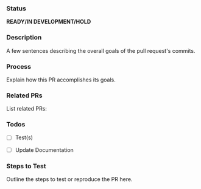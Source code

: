 ### Status
**READY/IN DEVELOPMENT/HOLD**


### Description
A few sentences describing the overall goals of the pull request's commits.


### Process
Explain how this PR accomplishes its goals.


### Related PRs
List related PRs:


### Todos
- [ ] Test(s)
- [ ] Update Documentation


### Steps to Test
Outline the steps to test or reproduce the PR here.


